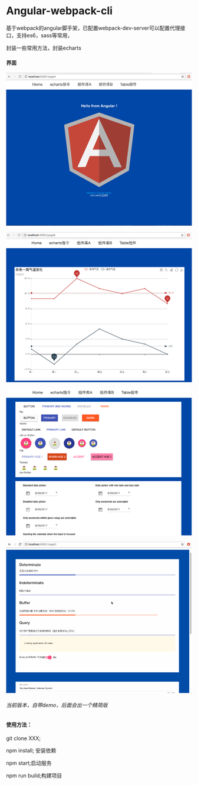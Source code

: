 # Angular-webpack-cli

基于webpack的angular脚手架，已配置webpack-dev-server可以配置代理接口，支持es6，sass等常用，

封装一些常用方法，封装echarts
#### 界面
![index](https://github.com/StevenShaoYY/Angular-webpack-cli/blob/master/screenshot/index.png)

![echart](https://github.com/StevenShaoYY/Angular-webpack-cli/blob/master/screenshot/echart.png)

![component](https://github.com/StevenShaoYY/Angular-webpack-cli/blob/master/screenshot/component.png)

![999](https://github.com/StevenShaoYY/Angular-webpack-cli/blob/master/screenshot/999.gif)

###### 当前版本，自带demo，后面会出一个精简版
#### 使用方法：
git clone XXX;

npm install; 安装依赖

npm start;启动服务

npm run build;构建项目